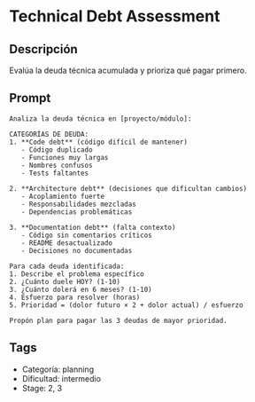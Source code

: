 # Technical Debt Assessment

## Descripción
Evalúa la deuda técnica acumulada y prioriza qué pagar primero.

## Prompt
```
Analiza la deuda técnica en [proyecto/módulo]:

CATEGORÍAS DE DEUDA:
1. **Code debt** (código difícil de mantener)
   - Código duplicado
   - Funciones muy largas
   - Nombres confusos
   - Tests faltantes

2. **Architecture debt** (decisiones que dificultan cambios)
   - Acoplamiento fuerte
   - Responsabilidades mezcladas
   - Dependencias problemáticas

3. **Documentation debt** (falta contexto)
   - Código sin comentarios críticos
   - README desactualizado
   - Decisiones no documentadas

Para cada deuda identificada:
1. Describe el problema específico
2. ¿Cuánto duele HOY? (1-10)
3. ¿Cuánto dolerá en 6 meses? (1-10)
4. Esfuerzo para resolver (horas)
5. Prioridad = (dolor futuro × 2 + dolor actual) / esfuerzo

Propón plan para pagar las 3 deudas de mayor prioridad.
```

## Tags
- Categoría: planning
- Dificultad: intermedio
- Stage: 2, 3
